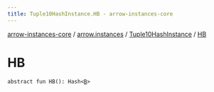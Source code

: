 ```yaml
---
title: Tuple10HashInstance.HB - arrow-instances-core
---
```


[arrow-instances-core](../../index.html) / [arrow.instances](../index.html) / [Tuple10HashInstance](index.html) / [HB](./-h-b.html)

# HB

`abstract fun HB(): Hash<`[`B`](index.html#B)`>`